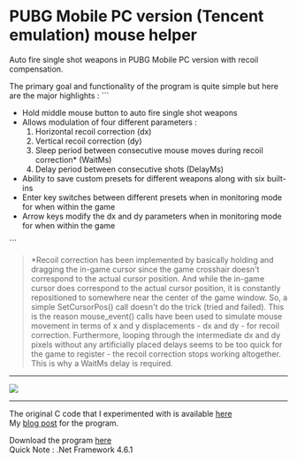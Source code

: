 # PUBG Mobile PC version (Tencent emulation) mouse helper
Auto fire single shot weapons in PUBG Mobile PC version with recoil compensation.
<p>
  The primary goal and functionality of the program is quite simple but here are the major highlights :
  ```
<ul>
  <li>Hold middle mouse button to auto fire single shot weapons</li>
  <li>Allows modulation of four different parameters : <ol><li>Horizontal recoil correction (dx)</li> <li>Vertical recoil correction (dy)</li> <li>Sleep period between consecutive mouse moves during recoil correction* (WaitMs)</li> <li>Delay period between consecutive shots (DelayMs)</li></ol></li>
<li>Ability to save custom presets for different weapons along with six built-ins</li>
<li>Enter key switches between different presets when in monitoring mode for when within the game</li>
  <li>Arrow keys modify the dx and dy parameters when in monitoring mode for when within the game</li>
  </ul>
  ```
  </p>
  
>\*Recoil correction has been implemented by basically holding and dragging the in-game cursor since the game crosshair doesn't correspond to the actual cursor position. And while the in-game cursor does correspond to the actual cursor position, it is constantly repositioned to somewhere near the center of the game window. So, a simple SetCursorPos() call doesn't do the trick (tried and failed). This is the reason mouse_event() calls have been used to simulate mouse movement in terms of x and y displacements - dx and dy - for recoil correction. Furthermore, looping through the intermediate dx and dy pixels without any artificially placed delays seems to be too quick for the game to register - the recoil correction stops working altogether. This is why a WaitMs delay is required.

<hr/>
<p>
  <img src="https://4.bp.blogspot.com/-9IdUipYwF4s/Ww1rV1D16gI/AAAAAAAABRA/EVoczKscgjQRTLh6foLTbPX4lNHSnrORACLcBGAs/s1600/1.png">
  </p>
  <hr/>
The original C code that I experimented with is available 
<a href="https://gist.github.com/globalpolicy/5c9f3bc071412e646524c1e552416b5d">here</a><br/>
My <a href="http://c0dew0rth.blogspot.com/2018/05/pubg-mobile-mouse-helper.html">blog post</a> for the program.
<br/>

Download the program <a href="https://github.com/globalpolicy/pubgmobilemousehelper/raw/master/PUBG%20Mouse%20Helper/PUBG%20Mouse%20Helper/bin/Release/PUBG%20Mouse%20Helper.exe">here</a>
  <br/>
  Quick Note : .Net Framework 4.6.1
  
